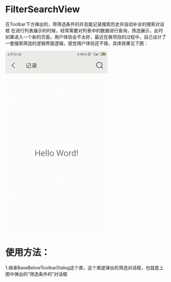 # FilterSearchView
在Toolbar下方弹出的，带筛选条件的并且能记录搜索历史并自动补全的搜索对话框
在进行列表展示的时候，经常需要对列表中的数据进行查询，筛选展示，此时如果进入一个新的页面，用户体验会不太好，最近在做项目的过程中，自己设计了一套搜索筛选的逻辑界面逻辑，感觉用户体验还不错，具体效果见下图：

![Image](https://github.com/MeteorCh/FilterSearchView/blob/master/art/Screenrecorder.gif)

# 使用方法：
1.继承BaseBelowToolbarDialog这个类，这个类是弹出的筛选对话框，也就是上图中弹出的“筛选条件的”对话框
